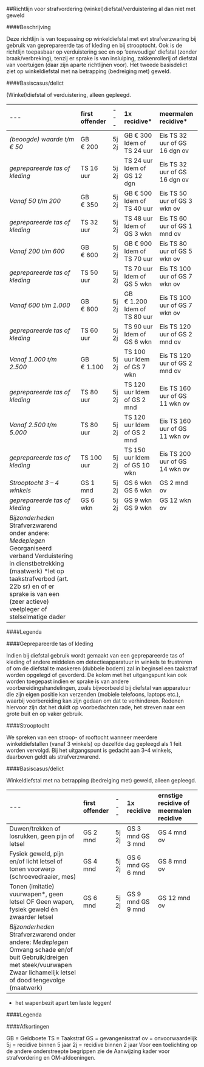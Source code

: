 <meta http-equiv='Content-Type' content='text/html; charset=utf-8' />

##Richtlijn voor strafvordering (winkel)diefstal/verduistering al dan niet met geweld

####Beschrijving

Deze richtlijn is van toepassing op winkeldiefstal met evt strafverzwaring bij gebruik van geprepareerde tas of kleding en bij strooptocht. Ook is de richtlijn toepasbaar op verduistering sec en op ‘eenvoudige’ diefstal (zonder braak/verbreking), tenzij er sprake is van insluiping, zakkenrollerij of diefstal van voertuigen (daar zijn aparte richtlijnen voor). Het tweede basisdelict ziet op winkeldiefstal met na betrapping (bedreiging met) geweld.    

####Basiscasus/delict

(Winkel)diefstal of verduistering, alleen gepleegd.  

|--- | first offender  |--- | 1x recidive*  | meermalen recidive*  |
|:---|:---|:---|:---|:---|
|  *(beoogde) waarde*    *t/m € 50*   | GB € 200  | 5j  2j  | GB € 300  Idem of TS 24 uur  | Eis TS 32 uur of  GS 16 dgn ov  |
|  *geprepareerde tas of kleding*   | TS 16 uur  | 5j  2j  | TS 24 uur  Idem of GS 12 dgn  | Eis TS 32 uur of  GS 16 dgn ov  |
|  *Vanaf 50 t/m 200*   | GB € 350  | 5j  2j  | GB € 500  Idem of TS 40 uur  | Eis TS 50 uur of  GS 3 wkn ov  |
|  *geprepareerde tas of kleding*   | TS 32 uur  | 5j  2j  | TS 48 uur  Idem of GS 3 wkn  | Eis TS 60 uur of  GS 1 mnd ov  |
|  *Vanaf 200 t/m 600*   | GB € 600  | 5j  2j  | GB € 900  Idem of TS 70 uur  | Eis TS 80 uur of  GS 5 wkn ov  |
|  *geprepareerde tas of kleding*   | TS 50 uur  | 5j  2j  | TS 70 uur  Idem of GS 5 wkn  | Eis TS 100 uur of  GS 7 wkn ov  |
|  *Vanaf 600 t/m 1.000*   | GB € 800  | 5j  2j  | GB € 1.200  Idem of TS 80 uur  | Eis TS 100 uur of  GS 7 wkn ov  |
|  *geprepareerde tas of kleding*   | TS 60 uur  | 5j  2j  | TS 90 uur  Idem of GS 6 wkn  | Eis TS 120 uur of  GS 2 mnd ov  |
|  *Vanaf 1.000 t/m 2.500*   | GB € 1.100  | 5j  2j  | TS 100 uur  Idem of GS 7 wkn  | Eis TS 120 uur of  GS 2 mnd ov  |
|  *geprepareerde tas of kleding*   | TS 80 uur  | 5j  2j  | TS 120 uur  Idem of GS 2 mnd  | Eis TS 160 uur of  GS 11 wkn ov  |
|  *Vanaf 2.500 t/m 5.000*   | TS 80 uur  | 5j  2j  | TS 120 uur  Idem of GS 2 mnd  | Eis TS 160 uur of  GS 11 wkn ov  |
|  *geprepareerde tas of kleding*   | TS 100 uur  | 5j  2j  | TS 150 uur  Idem of GS 10 wkn  | Eis TS 200 uur of  GS 14 wkn ov  |
|  *Strooptocht 3 – 4 winkels*   | GS 1 mnd  | 5j  2j  | GS 6 wkn  GS 6 wkn  | GS 2 mnd ov  |
|  *geprepareerde tas of kleding*   | GS 6 wkn  | 5j  2j  | GS 9 wkn  GS 9 wkn  | GS 12 wkn ov  |
|  *Bijzonderheden*   Strafverzwarend onder andere:   *Medeplegen*   Georganiseerd verband  Verduistering in dienstbetrekking (maatwerk)  *let op taakstrafverbod (art. 22b sr) en of er sprake is van een (zeer actieve) veelpleger of stelselmatige dader  |

####Legenda

####Geprepareerde tas of kleding

Indien bij diefstal gebruik wordt gemaakt van een geprepareerde tas of kleding of andere middelen om detectieapparatuur in winkels te frustreren of om de diefstal te maskeren (dubbele bodem) zal in beginsel een taakstraf worden opgelegd of gevorderd. De kolom met het uitgangspunt kan ook worden toegepast indien er sprake is van andere voorbereidingshandelingen, zoals bijvoorbeeld bij diefstal van apparatuur die zijn eigen positie kan verzenden (mobiele telefoons, laptops etc.), waarbij voorbereiding kan zijn gedaan om dat te verhinderen. Redenen hiervoor zijn dat het duidt op voorbedachten rade, het streven naar een grote buit en op vaker gebruik.    

####Strooptocht

We spreken van een stroop- of rooftocht wanneer meerdere winkeldiefstallen (vanaf 3 winkels) op dezelfde dag gepleegd als 1 feit worden vervolgd. Bij het uitgangspunt is gedacht aan 3–4 winkels, daarboven geldt als strafverzwarend.     

####Basiscasus/delict

Winkeldiefstal met na betrapping (bedreiging met) geweld, alleen gepleegd.  

|--- | first offender  |--- | 1x recidive  | ernstige recidive of meermalen recidive  |
|:---|:---|:---|:---|:---|
| Duwen/trekken of losrukken,  geen pijn of letsel  | GS 2 mnd  | 5j  2j  | GS 3 mnd  GS 3 mnd  | GS 4 mnd ov  |
| Fysiek geweld, pijn en/of licht letsel of tonen voorwerp (schroevedraaier, mes)  | GS 4 mnd  | 5j  2j  | GS 6 mnd  GS 6 mnd  | GS 8 mnd ov  |
| Tonen (imitatie) vuurwapen*, geen letsel  OF  Geen wapen, fysiek geweld én zwaarder letsel  | GS 6 mnd  | 5j  2j  | GS 9 mnd  GS 9 mnd  | GS 12 mnd ov  |
|  *Bijzonderheden*   Strafverzwarend onder andere:   *Medeplegen*   Omvang schade en/of buit  Gebruik/dreigen met steek/vuurwapen  Zwaar lichamelijk letsel of dood tengevolge (maatwerk)  |

* het wapenbezit apart ten laste leggen!   

####Legenda

####Afkortingen

GB = Geldboete TS = Taakstraf GS = gevangenisstraf ov = onvoorwaardelijk 5j = recidive binnen 5 jaar 2j = recidive binnen 2 jaar Voor een toelichting op de andere onderstreepte begrippen zie de Aanwijzing kader voor strafvordering en OM-afdoeningen.      
